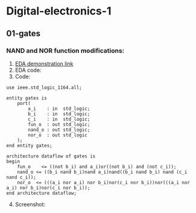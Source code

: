 # Digital-electronics-1
## 01-gates
### NAND and NOR function modifications:

1. [EDA demonstration link](https://www.edaplayground.com/x/nVJ6)
2. EDA code:
3. Code:
```library ieee;
use ieee.std_logic_1164.all;

entity gates is
    port(
        a_i    : in  std_logic;       
        b_i    : in  std_logic;     
        c_i    : in  std_logic;      
        fun_o  : out std_logic;
        nand_o : out std_logic;  
        nor_o  : out std_logic  
    );
end entity gates;

architecture dataflow of gates is
begin
    fun_o    <= ((not b_i) and a_i)or((not b_i) and (not c_i));
	nand_o <= ((b_i nand b_i)nand a_i)nand((b_i nand b_i) nand (c_i nand c_i));
    nor_o  <= (((a_i nor a_i) nor b_i)nor(c_i nor b_i))nor(((a_i nor a_i) nor b_i)nor(c_i nor b_i));
end architecture dataflow;
```
4. Screenshot:

